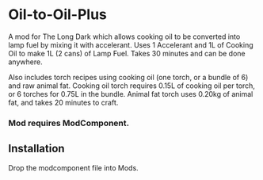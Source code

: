 # Oil-to-Oil-Plus

A mod for The Long Dark which allows cooking oil to be converted into lamp fuel by mixing it with accelerant. Uses 1 Accelerant and 1L of Cooking Oil to make 1L (2 cans) of Lamp Fuel. Takes 30 minutes and can be done anywhere.

Also includes torch recipes using cooking oil (one torch, or a bundle of 6) and raw animal fat. Cooking oil torch requires 0.15L of cooking oil per torch, or 6 torches for 0.75L in the bundle. Animal fat torch uses 0.20kg of animal fat, and takes 20 minutes to craft.

### Mod requires ModComponent.

## Installation
Drop the modcomponent file into Mods.
